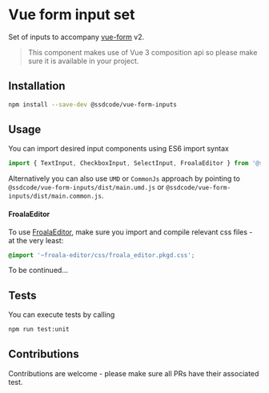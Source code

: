 # Vue form input set

Set of inputs to accompany [vue-form](https://github.com/sebastiansulinski/vue-form) v2.

> This component makes use of Vue 3 composition api so please make sure it is available in your project.

## Installation

```bash
npm install --save-dev @ssdcode/vue-form-inputs
```

## Usage

You can import desired input components using ES6 import syntax

```javascript
import { TextInput, CheckboxInput, SelectInput, FroalaEditor } from '@ssdcode/vue-form-inputs'
```

Alternatively you can also use `UMD` or `CommonJs` approach by pointing to `@ssdcode/vue-form-inputs/dist/main.umd.js` or `@ssdcode/vue-form-inputs/dist/main.common.js`.

#### FroalaEditor

To use [FroalaEditor](https://froala.com/wysiwyg-editor/docs/), make sure you import and compile relevant css files - at the very least:

```css
@import '~froala-editor/css/froala_editor.pkgd.css';
```

To be continued... 


## Tests

You can execute tests by calling

```bash
npm run test:unit
```

## Contributions

Contributions are welcome - please make sure all PRs have their associated test.